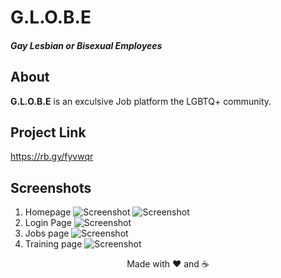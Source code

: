 # G.L.O.B.E
##### Gay Lesbian or Bisexual Employees 


##  About 
**G.L.O.B.E** is an exculsive Job platform the LGBTQ+ community. 

## Project Link
https://rb.gy/fyvwqr

## Screenshots
1. Homepage
![Screenshot](Screenshots/homepage.png)
![Screenshot](Screenshots/Hompage2.png)
2. Login Page
![Screenshot](Screenshots/login.png)
3. Jobs page
![Screenshot](Screenshots/jobs.png)
4. Training page
![Screenshot](Screenshots/training.png)

<div align= "center" > Made with ❤️ and ☕️ </div>
